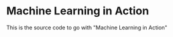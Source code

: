 
Machine Learning in Action 
==========================

This is the source code to go with "Machine Learning in Action" 
